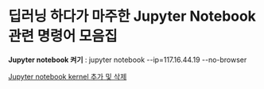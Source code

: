# 딥러닝 하다가 마주한 Jupyter Notebook 관련 명령어 모음집

**Jupyter notebook 켜기** : jupyter notebook --ip=117.16.44.19 --no-browser

[Jupyter notebook kernel 추가 및 삭제](https://github.com/ji-in/note/blob/main/jupyter-notebook/add_kernel.md)
